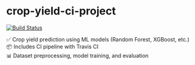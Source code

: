 # crop-yield-ci-project

[![Build Status](https://app.travis-ci.com/Bharadwaja196/crop-yield-ci-project.svg?branch=main)](https://app.travis-ci.com/github/Bharadwaja196/crop-yield-ci-project)

✅ Crop yield prediction using ML models (Random Forest, XGBoost, etc.)  
📦 Includes CI pipeline with Travis CI  
📊 Dataset preprocessing, model training, and evaluation
